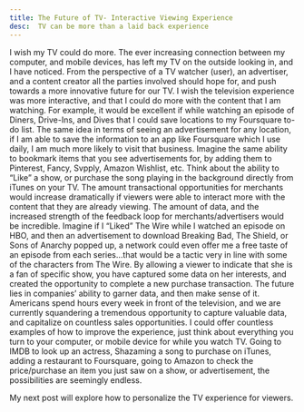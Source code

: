 ```yaml
---
title: The Future of TV- Interactive Viewing Experience
desc:  TV can be more than a laid back experience
---
```


I wish my TV could do more. The ever increasing connection between my computer, and mobile devices, has left my TV on the outside looking in, and I have noticed.  From the perspective of a TV watcher (user), an advertiser, and a content creator all the parties involved should hope for, and push towards a more innovative future for our TV.  I wish the television experience was more interactive, and that I could do more with the content that I am watching.  For example, it would be excellent if while watching an episode of Diners, Drive-Ins, and Dives that I could save locations to my Foursquare to-do list. The same idea in terms of seeing an advertisement for any location, if I am able to save the information to an app like Foursquare which I use daily, I am much more likely to visit that business. Imagine the same ability to bookmark items that you see advertisements for, by adding them to Pinterest, Fancy, Svpply, Amazon Wishlist, etc. Think about the ability to “Like” a show, or purchase the song playing in the background directly from iTunes on your TV.  The amount transactional opportunities for merchants would increase dramatically if viewers were able to interact more with the content that they are already viewing.  The amount of data, and the increased strength of the feedback loop for merchants/advertisers would be incredible.  Imagine if I “Liked” The Wire while I watched an episode on HBO, and then an advertisement to download Breaking Bad, The Shield, or Sons of Anarchy popped up, a network could even offer me a free taste of an episode from each series…that would be a tactic very in line with some of the characters from The Wire.  By allowing a viewer to indicate that she is a fan of specific show, you have captured some data on her interests, and created the opportunity to complete a new purchase transaction.  The future lies in companies’ ability to garner data, and then make sense of it.  Americans spend hours every week in front of the television, and we are currently squandering a tremendous opportunity to capture valuable data, and capitalize on countless sales opportunities.  I could offer countless examples of how to improve the experience, just think about everything you turn to your computer, or mobile device for while you watch TV. Going to IMDB to look up an actress, Shazaming a song to purchase on iTunes, adding a restaurant to Foursquare, going to Amazon to check the price/purchase an item you just saw on a show, or advertisement, the possibilities are seemingly endless.

My next post will explore how to personalize the TV experience for viewers.